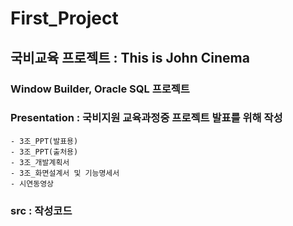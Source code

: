 # First_Project


## 국비교육 프로젝트 : This is John Cinema

### Window Builder, Oracle SQL 프로젝트


### Presentation : 국비지원 교육과정중 프로젝트 발표를 위해 작성
    - 3조_PPT(발표용)
    - 3조_PPT(출처용)
    - 3조_개발계획서
    - 3조_화면설계서 및 기능명세서
    - 시연동영상

### src : 작성코드
